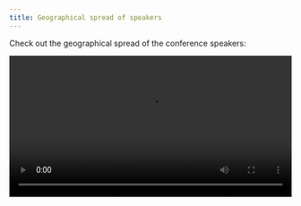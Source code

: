 ```yaml
---
title: Geographical spread of speakers
---
```

Check out the geographical spread of the conference speakers:

<video src="/assets/media/belfast-blog/OWASP MAP.mp4" style="width: 100%;" controls></video>